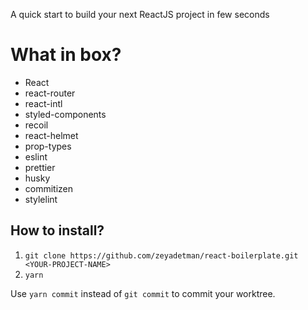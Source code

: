 A quick start to build your next ReactJS project in few seconds

# What in box?

- React
- react-router
- react-intl
- styled-components
- recoil
- react-helmet
- prop-types
- eslint
- prettier
- husky
- commitizen
- stylelint

## How to install?

1. `git clone https://github.com/zeyadetman/react-boilerplate.git <YOUR-PROJECT-NAME>`
2. `yarn`

Use `yarn commit` instead of `git commit` to commit your worktree.
